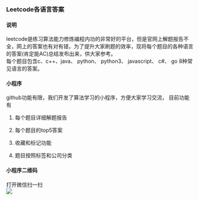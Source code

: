 ### Leetcode各语言答案

#### 说明
leetcode是练习算法能力修炼编程内功的非常好的平台，但是官网上解题报告不全，网上的答案也有对有错，为了提升大家刷题的效率，现将每个题目的各种语言的答案(肯定能AC)总结发布出来，供大家参考。   
每个题目包含c、c++、java、 python、 python3、 javascript、 c#、 go 8种常见语言的答案。  

#### 小程序

github功能有限，我们开发了算法学习的小程序，方便大家学习交流， 目前功能有  

1. 每个题目详细解题报告

2. 每个题目的top5答案 

3. 收藏和标记功能

4. 题目按照标签和公司分类

#### 小程序二维码  
打开微信扫一扫  
![](https://zdsfiles.oss-cn-beijing.aliyuncs.com/gh_883d0218850f_258.jpg)




